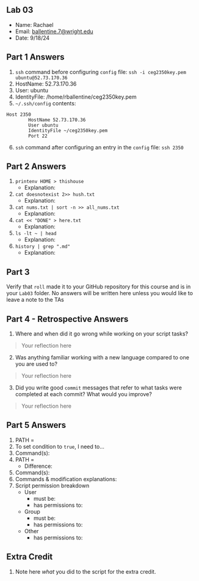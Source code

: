 ## Lab 03

- Name: Rachael
- Email: ballentine.7@wright.edu
- Date: 9/18/24

## Part 1 Answers

1. `ssh` command before configuring `config` file: ```ssh -i ceg2350key.pem ubuntu@52.73.170.36```
3. HostName: 52.73.170.36
4. User: ubuntu
5. IdentityFile: /home/rballentine/ceg2350key.pem
6. `~/.ssh/config` contents:

```
Host 2350
        HostName 52.73.170.36
        User ubuntu
        IdentityFile ~/ceg2350key.pem
        Port 22
```

6. `ssh` command after configuring an entry in the `config` file: ``` ssh 2350 ```

## Part 2 Answers

1. `printenv HOME > thishouse`
   - Explanation: 
2. `cat doesnotexist 2>> hush.txt`
   - Explanation: 
3. `cat nums.txt | sort -n >> all_nums.txt`
   - Explanation: 
4. `cat << "DONE" > here.txt`
   - Explanation: 
5. `ls -lt ~ | head`
   - Explanation: 
6. `history | grep ".md"`
   - Explanation: 

## Part 3

Verify that `roll` made it to your GitHub repository for this course and is in your `Lab03` folder.  No answers will be written here unless you would like to leave a note to the TAs

## Part 4 - Retrospective Answers

1. Where and when did it go wrong while working on your script tasks?
> Your reflection here
2. Was anything familiar working with a new language compared to one you are used to?
> Your reflection here
3. Did you write good `commit` messages that refer to what tasks were completed at each commit?  What would you improve?
> Your reflection here

## Part 5 Answers

1. PATH =
2. To set condition to `true`, I need to...
3. Command(s):
4. PATH =
   - Difference:
5. Command(s):
6. Commands & modification explanations: 
7. Script permission breakdown
   - User
      - must be:
      - has permissions to:
   - Group
      - must be:
      - has permissions to:
   - Other
      - has permissions to:

## Extra Credit

1. Note here *what* you did to the script for the extra credit.
